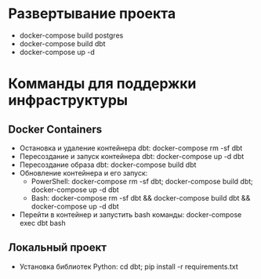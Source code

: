 # Развертывание проекта
- docker-compose build postgres
- docker-compose build dbt
- docker-compose up -d

# Комманды для поддержки инфраструктуры
## Docker Containers
- Остановка и удаление контейнера dbt: docker-compose rm -sf dbt
- Пересоздание и запуск контейнера dbt: docker-compose up -d dbt
- Пересоздание образа dbt: docker-compose build dbt
- Обновление контейнера и его запуск:
  - PowerShell: docker-compose rm -sf dbt; docker-compose build dbt; docker-compose up -d dbt
  - Bash: docker-compose rm -sf dbt && docker-compose build dbt && docker-compose up -d dbt
- Перейти в контейнер и запустить bash команды: docker-compose exec dbt bash

## Локальный проект
- Установка библиотек Python: cd dbt; pip install -r requirements.txt